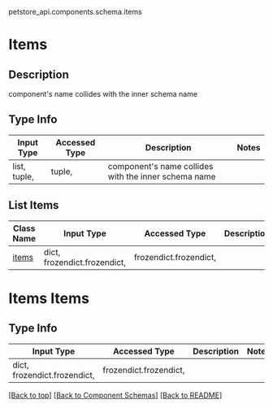 petstore_api.components.schema.items
# Items
## Description
component&#x27;s name collides with the inner schema name

## Type Info
Input Type | Accessed Type | Description | Notes
------------ | ------------- | ------------- | -------------
list, tuple,  | tuple,  | component&#x27;s name collides with the inner schema name |

## List Items
Class Name | Input Type | Accessed Type | Description | Notes
------------- | ------------- | ------------- | ------------- | -------------
[items](#items-items) | dict, frozendict.frozendict,  | frozendict.frozendict,  |  |

# Items Items
## Type Info
Input Type | Accessed Type | Description | Notes
------------ | ------------- | ------------- | -------------
dict, frozendict.frozendict,  | frozendict.frozendict,  |  |

[[Back to top]](#top) [[Back to Component Schemas]](../../../README.md#Component-Schemas) [[Back to README]](../../../README.md)
